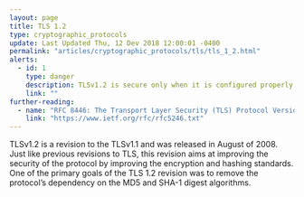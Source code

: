 ```yaml
---
layout: page
title: TLS 1.2
type: cryptographic_protocols
update: Last Updated Thu, 12 Dev 2018 12:00:01 -0400
permalink: "articles/cryptographic_protocols/tls/tls_1_2.html"
alerts:
  - id: 1
    type: danger
    description: TLSv1.2 is secure only when it is configured properly!
    link: ""
further-reading:
  - name: "RFC 8446: The Transport Layer Security (TLS) Protocol Version 1.2"
    link: "https://www.ietf.org/rfc/rfc5246.txt"
---
```

<p> TLSv1.2 is a revision to the TLSv1.1 and was released in August of 2008. Just like previous revisions to TLS, this revision aims at improving the security of the protocol by improving the encryption and hashing standards. One of the primary goals of the TLS 1.2 revision was to remove the protocol’s dependency on the MD5 and SHA-1 digest algorithms.</p>
